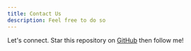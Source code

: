 ```yaml
---
title: Contact Us
description: Feel free to do so
---
```


Let's connect. Star this repository on [GitHub](https://github.com/ninest/nuxt-content-example/) then follow me!